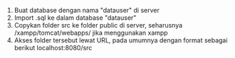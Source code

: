 1. Buat database dengan nama "datauser" di server
2. Import .sql ke dalam database "datauser"
3. Copykan folder src ke folder public di server, seharusnya /xampp/tomcat/webapps/ jika menggunakan xampp
4. Akses folder tersebut lewat URL, pada umumnya dengan format sebagai berikut localhost:8080/src
